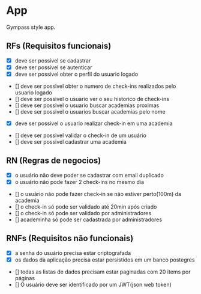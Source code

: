 # App

Gympass style app.

## RFs (Requisitos funcionais)

- [x] deve ser possivel se cadastrar
- [x] deve ser possivel se autenticar
- [x] deve ser possivel obter o perfil do usuario logado
- [] deve ser possivel obter o numero de check-ins realizados pelo usuario logado
- [] deve ser possivel o usuario ver o seu historico de check-ins
- [] deve ser possivel o usuario buscar academias proximas
- [] deve ser possivel o usuarios buscar academias pelo nome
- [x] deve ser possivel o usuario realizar check-in em uma academia
- [] deve ser possivel validar o check-in de um usuário
- [] deve ser possivel cadastrar uma academia 

## RN (Regras de negocios)

- [x] o usuário não deve poder se cadastrar com email duplicado
- [x] o usuário não pode fazer 2 check-ins no mesmo dia
- [] o usuário não pode fazer check-in se não estiver perto(100m) da academia
- [] o check-in só pode ser validado até 20min após criado
- [] o check-in só pode ser validado por administradores
- [] academinha só pode ser cadastrada por administradores


## RNFs (Requisitos não funcionais)

- [x] a senha do usuário precisa estar criptografada
- [x] os dados da aplicação precisa estar persistidos em um banco postegres
- [] todas as listas de dados precisam estar paginadas com 20 items por páginas
- [] O usuário deve ser identificado por um JWT(json web token)